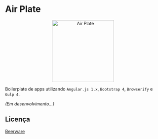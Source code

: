 # Air Plate

<p align="center">
  <img src="https://cdn.rawgit.com/airroom/air-plate/master/app/images/air-plate.svg" alt="Air Plate" width="200" />
</p>

Boilerplate de apps utilizando `Angular.js 1.x`, `Bootstrap 4`, `Browserify` e `Gulp 4`.

*(Em desenvolvimento...)*

## Licença

[Beerware](LICENSE)


